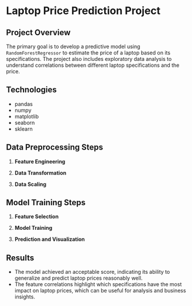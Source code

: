 # Laptop Price Prediction Project

## Project Overview

The primary goal is to develop a predictive model using `RandomForestRegressor` to estimate the price of a laptop based on its specifications. The project also includes exploratory data analysis to understand correlations between different laptop specifications and the price.

## Technologies
- pandas
- numpy
- matplotlib
- seaborn
- sklearn

## Data Preprocessing Steps

1. **Feature Engineering**
   
2. **Data Transformation**
   
3. **Data Scaling**

## Model Training Steps

1. **Feature Selection**

2. **Model Training**

3. **Prediction and Visualization**

## Results

- The model achieved an acceptable score, indicating its ability to generalize and predict laptop prices reasonably well.
- The feature correlations highlight which specifications have the most impact on laptop prices, which can be useful for analysis and business insights.
